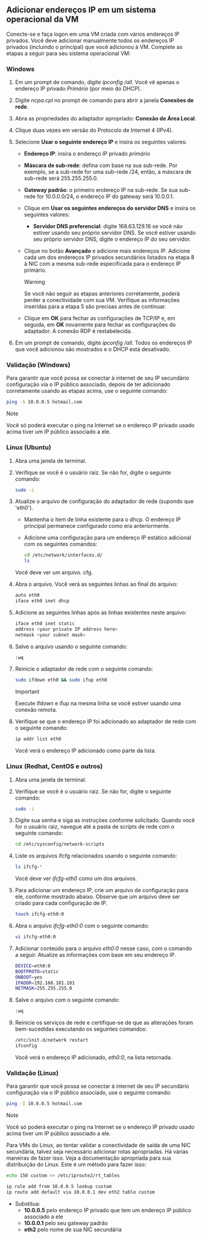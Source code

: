 ## <a name="a-nameos-configaadd-ip-addresses-to-a-vm-operating-system"></a><a name="os-config"></a>Adicionar endereços IP em um sistema operacional da VM

Conecte-se e faça logon em uma VM criada com vários endereços IP privados. Você deve adicionar manualmente todos os endereços IP privados (incluindo o principal) que você adicionou à VM. Complete as etapas a seguir para seu sistema operacional VM:

### <a name="windows"></a>Windows

1. Em um prompt de comando, digite *ipconfig /all*.  Você vê apenas o endereço IP privado *Primário* (por meio do DHCP).
2. Digite *ncpa.cpl* no prompt de comando para abrir a janela **Conexões de rede**.
3. Abra as propriedades do adaptador apropriado: **Conexão de Área Local**.
4. Clique duas vezes em versão do Protocolo de Internet 4 (IPv4).
5. Selecione **Usar o seguinte endereço IP** e insira os seguintes valores:

    * **Endereço IP**: insira o endereço IP privado *primário*
    * **Máscara de sub-rede**: defina com base na sua sub-rede. Por exemplo, se a sub-rede for uma sub-rede /24, então, a máscara de sub-rede será 255.255.255.0.
    * **Gateway padrão**: o primeiro endereço IP na sub-rede. Se sua sub-rede for 10.0.0.0/24, o endereço IP do gateway será 10.0.0.1.
    * Clique em **Usar os seguintes endereços do servidor DNS** e insira os seguintes valores:
        * **Servidor DNS preferencial**: digite 168.63.129.16 se você não estiver usando seu próprio servidor DNS.  Se você estiver usando seu próprio servidor DNS, digite o endereço IP do seu servidor.
    * Clique no botão **Avançado** e adicione mais endereços IP. Adicione cada um dos endereços IP privados secundários listados na etapa 8 à NIC com a mesma sub-rede especificada para o endereço IP primário.
        >[!WARNING] 
        >Se você não seguir as etapas anteriores corretamente, poderá perder a conectividade com sua VM. Verifique as informações inseridas para a etapa 5 são precisas antes de continuar.

    * Clique em **OK** para fechar as configurações de TCP/IP e, em seguida, em **OK** novamente para fechar as configurações do adaptador. A conexão RDP é restabelecida.

6. Em um prompt de comando, digite *ipconfig /all*. Todos os endereços IP que você adicionou são mostrados e o DHCP está desativado.


### <a name="validation-windows"></a>Validação (Windows)

Para garantir que você possa se conectar à internet de seu IP secundário configuração via o IP público associado, depois de ter adicionado corretamente usando as etapas acima, use o seguinte comando:

```bash
ping -S 10.0.0.5 hotmail.com
```
>[!NOTE]
>Você só poderá executar o ping na Internet se o endereço IP privado usado acima tiver um IP público associado a ele.

### <a name="linux-ubuntu"></a>Linux (Ubuntu)

1. Abra uma janela de terminal.
2. Verifique se você é o usuário raiz. Se não for, digite o seguinte comando:

    ```bash
    sudo -i
    ```

3. Atualize o arquivo de configuração do adaptador de rede (supondo que 'eth0').

    * Mantenha o item de linha existente para o dhcp. O endereço IP principal permanece configurado como era anteriormente.
    * Adicione uma configuração para um endereço IP estático adicional com os seguintes comandos:

        ```bash
        cd /etc/network/interfaces.d/
        ls
        ```

    Você deve ver um arquivo. cfg.
4. Abra o arquivo. Você verá as seguintes linhas ao final do arquivo:

    ```bash
    auto eth0
    iface eth0 inet dhcp
    ```

5. Adicione as seguintes linhas após as linhas existentes neste arquivo:

    ```bash
    iface eth0 inet static
    address <your private IP address here>
    netmask <your subnet mask>
    ```

6. Salve o arquivo usando o seguinte comando:

    ```bash
    :wq
    ```

7. Reinicie o adaptador de rede com o seguinte comando:

    ```bash
    sudo ifdown eth0 && sudo ifup eth0
    ```

    > [!IMPORTANT]
    > Execute ifdown e ifup na mesma linha se você estiver usando uma conexão remota.
    >

8. Verifique se que o endereço IP foi adicionado ao adaptador de rede com o seguinte comando:

    ```bash
    ip addr list eth0
    ```

    Você verá o endereço IP adicionado como parte da lista.

### <a name="linux-redhat-centos-and-others"></a>Linux (Redhat, CentOS e outros)

1. Abra uma janela de terminal.
2. Verifique se você é o usuário raiz. Se não for, digite o seguinte comando:

    ```bash
    sudo -i
    ```

3. Digite sua senha e siga as instruções conforme solicitado. Quando você for o usuário raiz, navegue até a pasta de scripts de rede com o seguinte comando:

    ```bash
    cd /etc/sysconfig/network-scripts
    ```

4. Liste os arquivos ifcfg relacionados usando o seguinte comando:

    ```bash
    ls ifcfg-*
    ```

    Você deve ver *ifcfg-eth0* como um dos arquivos.

5. Para adicionar um endereço IP, crie um arquivo de configuração para ele, conforme mostrado abaixo. Observe que um arquivo deve ser criado para cada configuração de IP.

    ```bash
    touch ifcfg-eth0:0
    ```

6. Abra o arquivo *ifcfg-eth0:0* com o seguinte comando:

    ```bash
    vi ifcfg-eth0:0
    ```

7. Adicionar conteúdo para o arquivo *eth0:0* nesse caso, com o comando a seguir. Atualize as informações com base em seu endereço IP.

    ```bash
    DEVICE=eth0:0
    BOOTPROTO=static
    ONBOOT=yes
    IPADDR=192.168.101.101
    NETMASK=255.255.255.0
    ```

8. Salve o arquivo com o seguinte comando:

    ```bash
    :wq
    ```

9. Reinicie os serviços de rede e certifique-se de que as alterações foram bem-sucedidas executando os seguintes comandos:

    ```bash
    /etc/init.d/network restart
    ifconfig
    ```

    Você verá o endereço IP adicionado, *eth0:0*, na lista retornada.

### <a name="validation-linux"></a>Validação (Linux)

Para garantir que você possa se conectar à internet de seu IP secundário configuração via o IP público associado, use o seguinte comando:

```bash
ping -I 10.0.0.5 hotmail.com
```
>[!NOTE]
>Você só poderá executar o ping na Internet se o endereço IP privado usado acima tiver um IP público associado a ele.

Para VMs do Linux, ao tentar validar a conectividade de saída de uma NIC secundária, talvez seja necessário adicionar rotas apropriadas. Há várias maneiras de fazer isso. Veja a documentação apropriada para sua distribuição do Linux. Este é um método para fazer isso:

```bash
echo 150 custom >> /etc/iproute2/rt_tables 

ip rule add from 10.0.0.5 lookup custom
ip route add default via 10.0.0.1 dev eth2 table custom

```
- Substitua:
    - **10.0.0.5** pelo endereço IP privado que tem um endereço IP público associado a ele
    - **10.0.0.1** pelo seu gateway padrão
    - **eth2** pelo nome de sua NIC secundária


<!--HONumber=Feb17_HO2-->



